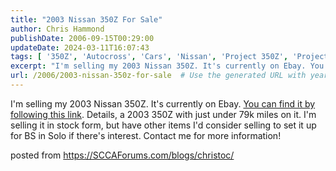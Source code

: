 ```yaml
---
title: "2003 Nissan 350Z For Sale"
author: Chris Hammond
publishDate: 2006-09-15T00:29:00
updateDate: 2024-03-11T16:07:43
tags: [ '350Z', 'Autocross', 'Cars', 'Nissan', 'Project 350Z', 'Project350z', 'Project350zcom', 'SCCAForumscom', 'SEO', 'Weblog' ]
excerpt: "I'm selling my 2003 Nissan 350Z. It's currently on Ebay. You can find it by following this link. Details, a 2003 350Z with just under 79k miles on it. I'm selling it in stock form, but have other items I'd consider selling to set it up for BS in Solo if there's interest. Contact me for more information! posted from..."
url: /2006/2003-nissan-350z-for-sale  # Use the generated URL with year
---
```

<P>I'm selling my 2003 Nissan 350Z. It's currently on Ebay. <A href="https://cgi.ebay.com/ebaymotors/ws/eBayISAPI.dll?ViewItem&amp;item=150034049123">You can find it by following this link</A>. Details, a 2003 350Z with just under 79k miles on it. I'm selling it in stock form, but have other items I'd consider selling to set it up for BS in Solo if there's interest. Contact me for more information!</P> posted from <a href="https://SCCAForums.com/blogs/christoc/">https://SCCAForums.com/blogs/christoc/</a>
